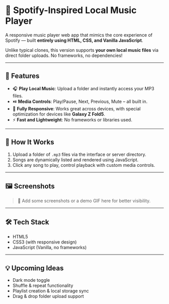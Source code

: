 # 🎵 Spotify-Inspired Local Music Player

A responsive music player web app that mimics the core experience of Spotify — built **entirely using HTML, CSS, and Vanilla JavaScript**.  

Unlike typical clones, this version supports **your own local music files** via direct folder uploads. No frameworks, no dependencies!

---

## 🚀 Features

- 🎧 **Play Local Music**: Upload a folder and instantly access your MP3 files.
- ⏯️ **Media Controls**: Play/Pause, Next, Previous, Mute – all built in.
- 📱 **Fully Responsive**: Works great across devices, with special optimization for devices like **Galaxy Z Fold5**.
- ⚡ **Fast and Lightweight**: No frameworks or libraries used.

---

## 📁 How It Works

1. Upload a folder of `.mp3` files via the interface or server directory.
2. Songs are dynamically listed and rendered using JavaScript.
3. Click any song to play, control playback with custom media controls.

---

## 🖼️ Screenshots

> 📌 Add some screenshots or a demo GIF here for better visibility.

---

## 🛠 Tech Stack

- HTML5
- CSS3 (with responsive design)
- JavaScript (Vanilla, no frameworks)

---

## 💡 Upcoming Ideas

- Dark mode toggle  
- Shuffle & repeat functionality  
- Playlist creation & local storage sync  
- Drag & drop folder upload support


